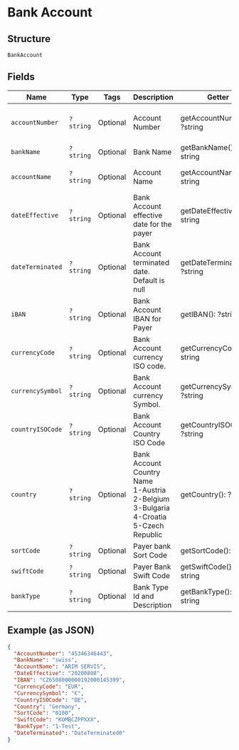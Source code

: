 
# Bank Account

## Structure

`BankAccount`

## Fields

| Name | Type | Tags | Description | Getter | Setter |
|  --- | --- | --- | --- | --- | --- |
| `accountNumber` | `?string` | Optional | Account Number | getAccountNumber(): ?string | setAccountNumber(?string accountNumber): void |
| `bankName` | `?string` | Optional | Bank Name | getBankName(): ?string | setBankName(?string bankName): void |
| `accountName` | `?string` | Optional | Account Name | getAccountName(): ?string | setAccountName(?string accountName): void |
| `dateEffective` | `?string` | Optional | Bank Account effective date for the payer | getDateEffective(): ?string | setDateEffective(?string dateEffective): void |
| `dateTerminated` | `?string` | Optional | Bank Account terminated date. Default is null | getDateTerminated(): ?string | setDateTerminated(?string dateTerminated): void |
| `iBAN` | `?string` | Optional | Bank Account IBAN for Payer | getIBAN(): ?string | setIBAN(?string iBAN): void |
| `currencyCode` | `?string` | Optional | Bank Account currency ISO code. | getCurrencyCode(): ?string | setCurrencyCode(?string currencyCode): void |
| `currencySymbol` | `?string` | Optional | Bank Account currency Symbol. | getCurrencySymbol(): ?string | setCurrencySymbol(?string currencySymbol): void |
| `countryISOCode` | `?string` | Optional | Bank Account Country ISO Code | getCountryISOCode(): ?string | setCountryISOCode(?string countryISOCode): void |
| `country` | `?string` | Optional | Bank Account Country Name<br>1-Austria<br>2-Belgium<br>3-Bulgaria<br>4-Croatia<br>5-Czech Republic | getCountry(): ?string | setCountry(?string country): void |
| `sortCode` | `?string` | Optional | Payer bank Sort Code | getSortCode(): ?string | setSortCode(?string sortCode): void |
| `swiftCode` | `?string` | Optional | Payer Bank Swift Code | getSwiftCode(): ?string | setSwiftCode(?string swiftCode): void |
| `bankType` | `?string` | Optional | Bank Type Id and Description | getBankType(): ?string | setBankType(?string bankType): void |

## Example (as JSON)

```json
{
  "AccountNumber": "45346346443",
  "BankName": "swiss",
  "AccountName": "ARIM SERVIS",
  "DateEffective": "20200808",
  "IBAN": "CZ6508000000192000145399",
  "CurrencyCode": "EUR",
  "CurrencySymbol": "€",
  "CountryISOCode": "DE",
  "Country": "Germany",
  "SortCode": "0100",
  "SwiftCode": "KOMBCZPPXXX",
  "BankType": "1-Test",
  "DateTerminated": "DateTerminated0"
}
```

